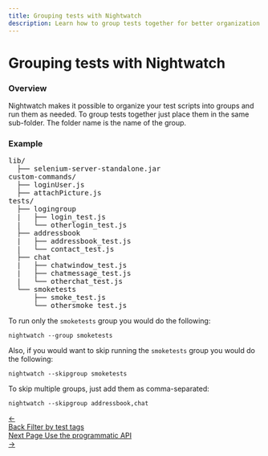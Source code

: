 ```yaml
---
title: Grouping tests with Nightwatch
description: Learn how to group tests together for better organization of the test suite.
---
```


<div class="page-header"><h1>Grouping tests with Nightwatch</h1></div>

### Overview
Nightwatch makes it possible to organize your test scripts into groups and run them as needed. To group tests together just place them in the same sub-folder. The folder name is the name of the group.

### Example
<pre>
lib/
  ├── selenium-server-standalone.jar
custom-commands/
  ├── loginUser.js
  ├── attachPicture.js
tests/
  ├── logingroup
  |   ├── login_test.js
  |   └── otherlogin_test.js
  ├── addressbook
  |   ├── addressbook_test.js
  |   └── contact_test.js
  ├── chat
  |   ├── chatwindow_test.js
  |   ├── chatmessage_test.js
  |   └── otherchat_test.js
  └── smoketests
      ├── smoke_test.js
      └── othersmoke_test.js
</pre>

To run only the `smoketests` group you would do the following:

<pre><code class="language-bash">nightwatch --group smoketests</code></pre>

Also, if you would want to skip running the `smoketests` group you would do the following:

<pre><code class="language-bash">nightwatch --skipgroup smoketests</code></pre>

To skip multiple groups, just add them as comma-separated:

<pre><code class="language-bash">nightwatch --skipgroup addressbook,chat</code></pre>

 <div class="doc-pagination pt-40">
  <div class="previous">
    <a href="/guide/running-tests/filtering-by-test-tags.html">
      <span>←</span>
        <div class="d-flex flex-column">
          <span class="smallT">Back</span>
          <span class="bigT">Filter by test tags</span>
        </div>
    </a>
  </div>
  <div class="next">
    <a href="/guide/running-tests/programmatic-api.html">
        <div class="d-flex flex-column">
          <span class="smallT">Next Page</span>
          <span class="bigT">Use the programmatic API</span>
        </div>
        <span>→</span>
    </a>
  </div>
</div>

